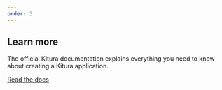 ```yaml
---
order: 3
---
```


## Learn more

The official Kitura documentation explains everything you need to know about creating a Kitura application.

[Read the docs](/learn)
